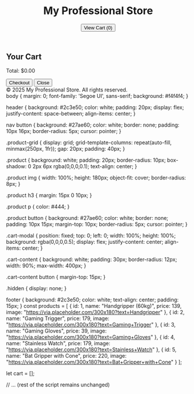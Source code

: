 <!DOCTYPE html>
<html lang="en">
<head>
  <meta charset="UTF-8" />
  <meta name="viewport" content="width=device-width, initial-scale=1.0"/>
  <title>My Professional Store</title>
  <link rel="stylesheet" href="style.css" />
</head>
<body>
  <header>
    <h1>My Professional Store</h1>
    <nav>
      <button onclick="toggleCart()">View Cart (<span id="cart-count">0</span>)</button>
    </nav>
  </header>

  <main class="product-grid" id="product-list">
    <!-- Products will be injected by JS -->
  </main>

  <div id="cart-modal" class="cart-modal hidden">
    <div class="cart-content">
      <h2>Your Cart</h2>
      <div id="cart-items"></div>
      <p>Total: $<span id="cart-total">0.00</span></p>
      <button onclick="checkout()">Checkout</button>
      <button onclick="toggleCart()">Close</button>
    </div>
  </div>

  <footer>
    &copy; 2025 My Professional Store. All rights reserved.
  </footer>

  <script src="script.js"></script>
</body>
</html>
body {
  margin: 0;
  font-family: 'Segoe UI', sans-serif;
  background: #f4f4f4;
}

header {
  background: #2c3e50;
  color: white;
  padding: 20px;
  display: flex;
  justify-content: space-between;
  align-items: center;
}

nav button {
  background: #27ae60;
  color: white;
  border: none;
  padding: 10px 16px;
  border-radius: 5px;
  cursor: pointer;
}

.product-grid {
  display: grid;
  grid-template-columns: repeat(auto-fill, minmax(250px, 1fr));
  gap: 20px;
  padding: 40px;
}

.product {
  background: white;
  padding: 20px;
  border-radius: 10px;
  box-shadow: 0 2px 6px rgba(0,0,0,0.1);
  text-align: center;
}

.product img {
  width: 100%;
  height: 180px;
  object-fit: cover;
  border-radius: 8px;
}

.product h3 {
  margin: 15px 0 10px;
}

.product p {
  color: #444;
}

.product button {
  background: #27ae60;
  color: white;
  border: none;
  padding: 10px 15px;
  margin-top: 10px;
  border-radius: 5px;
  cursor: pointer;
}

.cart-modal {
  position: fixed;
  top: 0;
  left: 0;
  width: 100%;
  height: 100%;
  background: rgba(0,0,0,0.5);
  display: flex;
  justify-content: center;
  align-items: center;
}

.cart-content {
  background: white;
  padding: 30px;
  border-radius: 12px;
  width: 90%;
  max-width: 400px;
}

.cart-content button {
  margin-top: 15px;
}

.hidden {
  display: none;
}

footer {
  background: #2c3e50;
  color: white;
  text-align: center;
  padding: 15px;
}
const products = [
  {
    id: 1,
    name: "Handgripper (60kg)",
    price: 139,
    image: "https://via.placeholder.com/300x180?text=Handgripper"
  },
  {
    id: 2,
    name: "Gaming Trigger",
    price: 179,
    image: "https://via.placeholder.com/300x180?text=Gaming+Trigger"
  },
  {
    id: 3,
    name: "Gaming Gloves",
    price: 39,
    image: "https://via.placeholder.com/300x180?text=Gaming+Gloves"
  },
  {
    id: 4,
    name: "Stainless Watch",
    price: 179,
    image: "https://via.placeholder.com/300x180?text=Stainless+Watch"
  },
  {
    id: 5,
    name: "Bat Gripper with Cone",
    price: 220,
    image: "https://via.placeholder.com/300x180?text=Bat+Gripper+with+Cone"
  }
];

let cart = [];

// ... (rest of the script remains unchanged)
